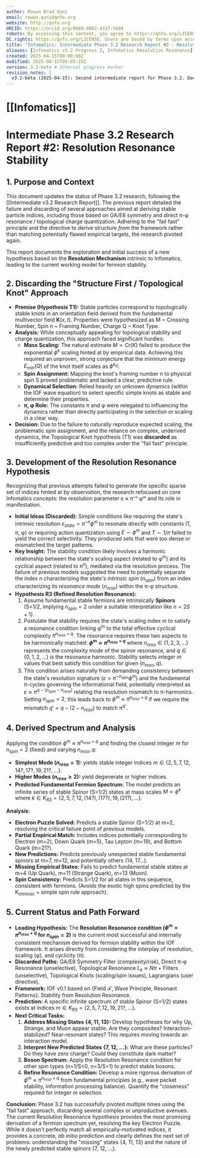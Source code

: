 ```yaml
---
author: Rowan Brad Quni
email: rowan.quni@qnfo.org
website: http://qnfo.org
ORCID: https://orcid.org/0009-0002-4317-5604
robots: By accessing this content, you agree to https://qnfo.org/LICENSE. Non-commercial use only. Attribution required.
DC.rights: https://qnfo.org/LICENSE. Users are bound by terms upon access.
title: "Infomatics: Intermediate Phase 3.2 Research Report #2 - Resolution Resonance Stability"
aliases: [Infomatics v3.2 Progress 2, Infomatics Resolution Resonance]
created: 2025-04-15T00:00:00Z
modified: 2025-04-15T09:05:29Z
version: 3.2-beta # Internal progress marker
revision_notes: |
  v3.2-beta (2025-04-15): Second intermediate report for Phase 3.2. Documents the discarding of the "Structure First / Topological Knot" approach and the subsequent development and initial success of the "Resolution Resonance" hypothesis (R3: $\phi^m \approx \pi^{n_{reso}+q}$ with $n_{spin}=2$). This model successfully predicts S=1/2 at m=2 (Electron) and generates a spectrum including other potential fermion candidates. Outlines next steps focusing on interpreting this spectrum and addressing missing states. Adheres to Appendix G style guide.
---
```


# [[Infomatics]]

# Intermediate Phase 3.2 Research Report #2: Resolution Resonance Stability

## 1. Purpose and Context

This document updates the status of Phase 3.2 research, following the [[Intermediate v3.2 Research Report]]. The previous report detailed the failure and discarding of several approaches aimed at deriving stable particle indices, including those based on GA/E8 symmetry and direct π-φ resonance / topological charge quantization. Adhering to the "fail fast" principle and the directive to derive structure *from* the framework rather than matching potentially flawed empirical targets, the research pivoted again.

This report documents the exploration and initial success of a new hypothesis based on the **Resolution Mechanism** intrinsic to Infomatics, leading to the current working model for fermion stability.

## 2. Discarding the "Structure First / Topological Knot" Approach

*   **Premise (Hypothesis T1):** Stable particles correspond to topologically stable knots in an orientation field derived from the fundamental multivector field $\mathbf{K}(x,t)$. Properties were hypothesized as M ~ Crossing Number, Spin n ~ Framing Number, Charge Q ~ Knot Type.
*   **Analysis:** While conceptually appealing for topological stability and charge quantization, this approach faced significant hurdles:
    *   **Mass Scaling:** The natural estimate $M \propto Cr(K)$ failed to produce the exponential $\phi^k$ scaling hinted at by empirical data. Achieving this required an unproven, strong conjecture that the minimum energy $E_{min}(Q)$ of the knot itself scales as $\phi^{k_Q}$.
    *   **Spin Assignment:** Mapping the knot's framing number *n* to physical spin S proved problematic and lacked a clear, predictive rule.
    *   **Dynamical Selection:** Relied heavily on unknown dynamics (within the IOF wave equation) to select specific simple knots as stable and determine their properties.
    *   **π, φ Role:** The constants π and φ were relegated to influencing the dynamics rather than directly participating in the selection or scaling in a clear way.
*   **Decision:** Due to the failure to naturally reproduce expected scaling, the problematic spin assignment, and the reliance on complex, underived dynamics, the Topological Knot hypothesis (T1) was **discarded** as insufficiently predictive and too complex under the "fail fast" principle.

## 3. Development of the Resolution Resonance Hypothesis

Recognizing that previous attempts failed to generate the specific sparse set of indices hinted at by observation, the research refocused on core Infomatics concepts: the resolution parameter ε ≈ π⁻ⁿ φᵐ and its role in manifestation.

*   **Initial Ideas (Discarded):** Simple conditions like requiring the state's intrinsic resolution $\varepsilon_{state} = \pi^{-n} \phi^m$ to resonate directly with constants (1, π, φ) or requiring action quantization using $E \sim \phi^m$ and $T \sim 1/\pi$ failed to yield the correct selectivity. They produced sets that were too dense or mismatched the target patterns.
*   **Key Insight:** The stability condition likely involves a harmonic relationship between the state's scaling aspect (related to φ<sup>m</sup>) and its cyclical aspect (related to π<sup>n</sup>), mediated via the resolution process. The failure of previous models suggested the need to potentially separate the index *n* characterizing the *state's intrinsic spin* ($n_{spin}$) from an index characterizing its *resonance mode* ($n_{reso}$) within the π-φ structure.
*   **Hypothesis R3 (Refined Resolution Resonance):**
    1.  Assume fundamental stable fermions are intrinsically **Spinors** (S=1/2, implying $n_{spin}=2$ under a suitable interpretation like $n=2S+1$).
    2.  Postulate that stability requires the state's scaling index *m* to satisfy a resonance condition linking φ<sup>m</sup> to the total effective cyclical complexity $\pi^{n_{reso}+q}$. The resonance requires these two aspects to be harmonically matched:
        **$\phi^m \approx \pi^{n_{reso}+q}$**
        where $n_{reso} \in \{1, 2, 3, ...\}$ represents the complexity mode of the spinor resonance, and $q \in \{0, 1, 2, ...\}$ is the resonance harmonic. Stability selects integer *m* values that best satisfy this condition for given ($n_{reso}, q$).
    3.  This condition arises naturally from demanding consistency between the state's resolution signature ($\varepsilon = \pi^{-n_{spin}} \phi^m$) and the fundamental π-cycles governing the informational field, potentially interpreted as $\varepsilon \approx \pi^{q - (n_{spin}-n_{reso})}$ relating the resolution mismatch to π-harmonics. Setting $n_{spin}=2$, this leads back to $\phi^m \approx \pi^{n_{reso}+q}$ if we require the mismatch $q' = q - (2-n_{reso})$ to match π<sup>q'</sup>.

## 4. Derived Spectrum and Analysis

Applying the condition $\phi^m \approx \pi^{n_{reso}+q}$ and finding the closest integer *m* for $n_{spin}=2$ (fixed) and varying $n_{reso}, q$:

*   **Simplest Mode ($n_{reso}=1$):** yields stable integer indices $m \in \{2, 5, 7, 12, 14?, 17?, 19, 21?, ...\}$.
*   **Higher Modes ($n_{reso} \ge 2$):** yield degenerate or higher indices.
*   **Predicted Fundamental Fermion Spectrum:** The model predicts an infinite series of stable Spinor (S=1/2) states at mass scales $M \propto \phi^k$ where $k \in K_{R3} = \{2, 5, 7, 12, (14?), (17?), 19, (21?), ...\}$.

**Analysis:**

*   **Electron Puzzle Solved:** Predicts a stable Spinor (S=1/2) at m=2, resolving the critical failure point of previous models.
*   **Partial Empirical Match:** Includes indices potentially corresponding to Electron (m=2), Down Quark (m=5), Tau Lepton (m=19), and Bottom Quark (m=21?).
*   **New Predictions:** Predicts previously unexpected stable fundamental spinors at m=7, m=12, and potentially others (14, 17...).
*   **Missing Empirical States:** Fails to predict fundamental stable states at m=4 (Up Quark), m=11 (Strange Quark), m=13 (Muon).
*   **Spin Consistency:** Predicts S=1/2 for all states in this sequence, consistent with fermions. (Avoids the exotic high spins predicted by the K<sub>intrinsic</sub> + simple spin rule approach).

## 5. Current Status and Path Forward

*   **Leading Hypothesis:** The **Resolution Resonance condition ($\phi^m \approx \pi^{n_{reso}+q}$ for $n_{spin}=2$)** is the current most successful and internally consistent mechanism derived for fermion stability within the IOF framework. It arises directly from considering the interplay of resolution, scaling (φ), and cyclicity (π).
*   **Discarded Paths:** GA/E8 Symmetry Filter (complexity/risk), Direct π-φ Resonance (unselective), Topological Resonance $L_k \approx N\pi$ + Filters (unselective), Topological Knots (scaling/spin issues), Lagrangians (user directive).
*   **Framework:** IOF v0.1 based on {Field $\mathcal{F}$, Wave Principle, Resonant Patterns}. Stability from Resolution Resonance.
*   **Prediction:** A specific infinite spectrum of stable Spinor (S=1/2) states exists at indices $m \in K_{R3} = \{2, 5, 7, 12, 19, 21?, ...\}$.
*   **Next Critical Tasks:**
    1.  **Address Missing States {4, 11, 13}:** Develop hypotheses for why Up, Strange, and Muon appear stable. Are they composites? Interaction-stabilized? Near-resonant states? This requires moving towards an interaction model.
    2.  **Interpret New Predicted States {7, 12, ...}:** What are these particles? Do they have zero charge? Could they constitute dark matter?
    3.  **Boson Spectrum:** Apply the Resolution Resonance condition for other spin types (n=1/S=0, n=3/S=1) to predict stable bosons.
    4.  **Refine Resonance Condition:** Develop a more rigorous derivation of $\phi^m \approx \pi^{n_{reso}+q}$ from fundamental principles (e.g., wave packet stability, information processing balance). Quantify the "closeness" required for integer *m* selection.

**Conclusion:** Phase 3.2 has successfully pivoted multiple times using the "fail fast" approach, discarding several complex or unproductive avenues. The current Resolution Resonance hypothesis provides the most promising derivation of a fermion spectrum yet, resolving the key Electron Puzzle. While it doesn't perfectly match all empirically-motivated indices, it provides a concrete, *ab initio* prediction and clearly defines the next set of problems: understanding the "missing" states {4, 11, 13} and the nature of the newly predicted stable spinors {7, 12, ...}.

